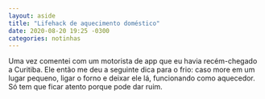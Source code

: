```yaml
---
layout: aside
title: "Lifehack de aquecimento doméstico"
date: 2020-08-20 19:25 -0300
categories: notinhas
---
```

Uma vez comentei com um motorista de app que eu havia recém-chegado a Curitiba. Ele então me deu a seguinte dica para o frio: caso more em um lugar pequeno, ligar o forno e deixar ele lá, funcionando como aquecedor. Só tem que ficar atento porque pode dar ruim.
